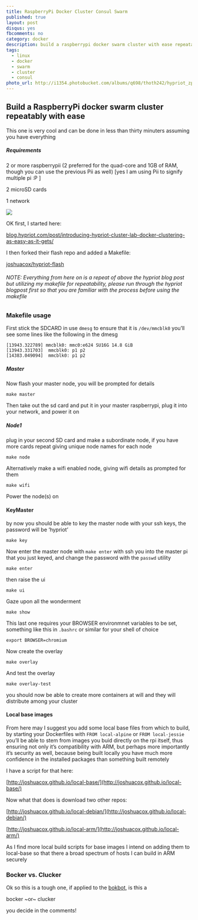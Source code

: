 ```yaml
---
title: RaspberryPi Docker Cluster Consul Swarm
published: true
layout: post
disqus: yes
fbcomments: no
category: docker
description: build a raspberrypi docker swarm cluster with ease repeatably
tags: 
  - linux
  - docker
  - swarm
  - cluster
  - consul
photo_url: http://i1354.photobucket.com/albums/q698/thoth242/hypriot_zpsqhyizsex.png
---
```


## Build a RaspberryPi docker swarm cluster repeatably with ease

This one is very cool and can be done in less than thirty minuters assuming you have everything

##### Requirements

2 or more raspberrypii (2 preferred for the quad-core and 1GB of RAM, though you can use the previous Pii as well) [yes I am using Pii to signify multiple pi :P ]

2 microSD cards

1 network

![](http://i1354.photobucket.com/albums/q698/thoth242/cluster_lab_zpsv40odaya.png)

OK first, I started here:

[blog.hypriot.com/post/introducing-hypriot-cluster-lab-docker-clustering-as-easy-as-it-gets/](http://blog.hypriot.com/post/introducing-hypriot-cluster-lab-docker-clustering-as-easy-as-it-gets/)

I then forked their flash repo and added a Makefile:

[joshuacox/hypriot-flash](https://github.com/joshuacox/hypriot-flash)

###### NOTE: Everything from here on is a repeat of above the hypriot blog post but utilizing my makefile for repeatability, please run through the hypriot blogpost first so that you are familiar with the process before using the makefile

### Makefile usage

First stick the SDCARD in use `dmesg` to ensure that it is `/dev/mmcblk0` you’ll see some lines like the following in the dmesg

```
[13943.322789] mmcblk0: mmc0:e624 SU16G 14.8 GiB 
[13943.331703]  mmcblk0: p1 p2
[14383.049094]  mmcblk0: p1 p2
```

##### Master

Now flash your master node, you will be prompted for details

```
make master
```

Then take out the sd card and put it in your master raspberrypi, plug it into your network, and power it on

##### Node1

plug in your second SD card and make a subordinate node, if you have more cards repeat giving unique node names for each node

```
make node
```

Alternatively make a wifi enabled node, giving wifi details as prompted for them

```
make wifi
```

Power the node(s) on

#### KeyMaster

by now you should be able to key the master node with your ssh keys, the password will be ‘hypriot’

```
make key
```

Now enter the master node with `make enter` with ssh you into the master pi that you just keyed, and change the password with the `passwd` utility

```
make enter
```

then raise the ui

```
make ui
```

Gaze upon all the wonderment

```
make show
```

This last one requires your BROWSER environmnet variables to be set, something like this in `.bashrc` or similar for your shell of choice

```
export BROWSER=chromium
```

Now create the overlay

```
make overlay
```

And test the overlay

```
make overlay-test
```

you should now be able to create more containers at will and they will distribute among your cluster



#### Local base images
From here may I suggest you add some local base files from which to build, by starting your Dockerfiles with `FROM local-alpine` or `FROM local-jessie` you’ll be able to stem from images you buid directly on the rpi itself, thus ensuring not only it’s compatibility with ARM, but perhaps more importantly it’s security as well, because being built locally you have much more confidence in the installed packages than something built remotely

I have a script for that here:

[http://joshuacox.github.io/local-base/](http://joshuacox.github.io/local-base/)

Now what that does is download two other repos:

[http://joshuacox.github.io/local-debian/](http://joshuacox.github.io/local-debian/)

[http://joshuacox.github.io/local-arm/](http://joshuacox.github.io/local-arm/)

As I find more local build scripts for base images I intend on adding them to local-base so that there a broad spectrum of hosts I can build in ARM securely

### Bocker vs. Clucker

Ok so this is a tough one, if applied to the [bokbot](http://bokbot.com/), is this a

bocker  ~or~  clucker

you decide in the comments!
